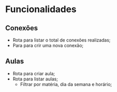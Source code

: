 # Funcionalidades

## Conexões

- Rota para listar o total de conexões realizadas;
- Para para crir uma nova conexão;
## Aulas

- Rota para criar aula;
- Rota para listar aulas;
  - Filtrar por matéria, dia da semana e horário;